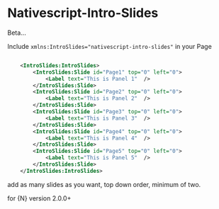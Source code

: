 # Nativescript-Intro-Slides


Beta...

Include `xmlns:IntroSlides="nativescript-intro-slides"` in your Page

```xml

	<IntroSlides:IntroSlides>
		<IntroSlides:Slide id="Page1" top="0" left="0">
			<Label text="This is Panel 1"  />
		</IntroSlides:Slide>
		<IntroSlides:Slide id="Page2" top="0" left="0">
			<Label text="This is Panel 2"  />
		</IntroSlides:Slide>
		<IntroSlides:Slide id="Page3" top="0" left="0">
			<Label text="This is Panel 3"  />
		</IntroSlides:Slide>
		<IntroSlides:Slide id="Page4" top="0" left="0">
			<Label text="This is Panel 4"  />
		</IntroSlides:Slide>
		<IntroSlides:Slide id="Page5" top="0" left="0">
			<Label text="This is Panel 5"  />
		</IntroSlides:Slide>
	</IntroSlides:IntroSlides>

```


add as many slides as you want, top down order, minimum of two.

for {N} version 2.0.0+